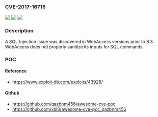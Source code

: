### [CVE-2017-16716](https://cve.mitre.org/cgi-bin/cvename.cgi?name=CVE-2017-16716)
![](https://img.shields.io/static/v1?label=Product&message=Advantech%20WebAccess&color=blue)
![](https://img.shields.io/static/v1?label=Version&message=n%2Fa&color=blue)
![](https://img.shields.io/static/v1?label=Vulnerability&message=CWE-89&color=brighgreen)

### Description

A SQL Injection issue was discovered in WebAccess versions prior to 8.3. WebAccess does not properly sanitize its inputs for SQL commands.

### POC

#### Reference
- https://www.exploit-db.com/exploits/43928/

#### Github
- https://github.com/qazbnm456/awesome-cve-poc
- https://github.com/xbl3/awesome-cve-poc_qazbnm456

